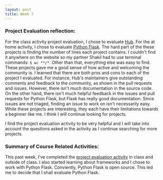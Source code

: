 ```yaml
---
layout: post
title: Week 7
---
```


### Project Evaluation reflection:

For the class activity project evaluation, I chose to evaluate [Hub](https://github.com/github/hub). For the at home activity, I chose to evaluate [Python Flask](https://github.com/pallets/flask).
The hard part of the these projects is finding the number of lines each project contains. I couldn't find it anywhere on the website so my partner Shakil had to use terminal commands: `$ wc **/*`. Other than that, everything else was easy to find. These projects gave me a good sense of how active and welcoming the community is. I learned that there are both pros and cons to each of the project I evaluated. For instance, Hub's maintainers give outstanding comments and feedback to the community, as shown in the pull requests and issues. However, there isn't much documentation in the source code. On the other hand, there isn't much helpful feedback in the issues and pull requests for Python Flask, but Flask has really good documentation. Since issues are not triaged, finding an issue to work on isn't necessarily easy. While these projects are interesting, they each have their limitations towards a beginner like me. I think I will continue looking for projects.

I find the project evaluation activity to be very helpful and I will take into account the questions asked in the activity as I continue searching for more projects.


### Summary of Course Related Activities:
This past week, I've completed the [project evaluation activity](https://github.com/hunter-college-ossd-fall-2019/project-evaluation-activity-01) in class and outside of class. I also started learning about frameworks and I chose to work with Python Flask. Conviently, Python Flask is open source. This led me to decide that I shall evaluate Python Flask. 
